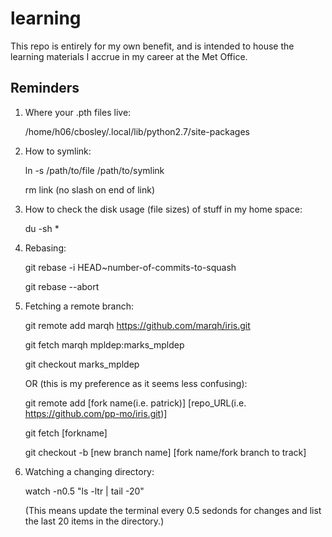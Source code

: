 # learning

This repo is entirely for my own benefit, and is intended to house the learning materials I accrue in my career at the Met Office.


## Reminders

1. Where your .pth files live:

    /home/h06/cbosley/.local/lib/python2.7/site-packages
    
2. How to symlink:

    ln -s /path/to/file /path/to/symlink
    
    rm link (no slash on end of link)
    
3. How to check the disk usage (file sizes) of stuff in my home space:

    du -sh *
    
4. Rebasing:

    git rebase -i HEAD~number-of-commits-to-squash

    git rebase --abort
    
5. Fetching a remote branch:

    git remote add marqh https://github.com/marqh/iris.git
    
    git fetch marqh mpldep:marks_mpldep
    
    git checkout marks_mpldep
    
    OR (this is my preference as it seems less confusing):
    
    git remote add [fork name(i.e. patrick)] [repo_URL(i.e. https://github.com/pp-mo/iris.git)]
    
    git fetch [forkname]
    
    git checkout -b [new branch name] [fork name/fork branch to track]
    
6. Watching a changing directory:

    watch -n0.5 "ls -ltr | tail -20"
    
    (This means update the terminal every 0.5 sedonds for changes and list the last 20 items in the directory.)
    
    
